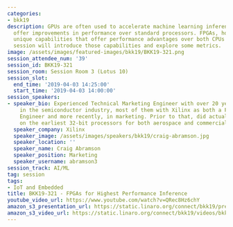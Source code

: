 ```yaml
---
categories:
- bkk19
description: GPUs are often used to accelerate machine learning inference as they
  offer improvements in performance over standard processors. FPGAs, however, have
  unique capabilities that offer performance advantages over both CPUs and GPUs. This
  session will introduce those capabilities and explore some metrics.
image: /assets/images/featured-images/bkk19/BKK19-321.png
session_attendee_num: '39'
session_id: BKK19-321
session_room: Session Room 3 (Lotus 10)
session_slot:
  end_time: '2019-04-03 14:25:00'
  start_time: '2019-04-03 14:00:00'
session_speakers:
- speaker_bio: Experienced Technical Marketing Engineer with over 20 years experience
    in the semiconductor industry, most of them with Xilinx as both a Field Application
    Engineer and more recently, in marketing. Prior to that, did actual embedded design
    on the earliest 32-bit processors for both aerospace and commercial applications.
  speaker_company: Xilinx
  speaker_image: /assets/images/speakers/bkk19/craig-abramson.jpg
  speaker_location: ''
  speaker_name: Craig Abramson
  speaker_position: Marketing
  speaker_username: abramson3
session_track: AI/ML
tag: session
tags:
- IoT and Embedded
title: BKK19-321 - FPGAs for Highest Performance Inference
youtube_video_url: https://www.youtube.com/watch?v=QRec8Hz6chY
amazon_s3_presentation_url: https://static.linaro.org/connect/bkk19/presentations/bkk19-321.pdf
amazon_s3_video_url: https://static.linaro.org/connect/bkk19/videos/bkk19-321.mp4
---
```

